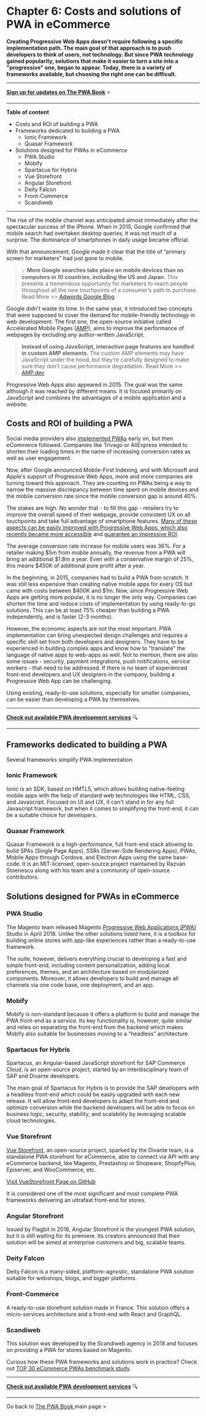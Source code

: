 ﻿# Chapter 6: Costs and solutions of PWA in eCommerce 

**Creating Progressive Web Apps doesn't require following a specific implementation path. The main goal of that approach is to push developers to think of users, not technology. But since PWA technology gained popularity, solutions that make it easier to turn a site into a "progressive" one, began to appear. Today, there is a variety of frameworks available, but choosing the right one can be difficult.**

------

**[Sign up for updates on The PWA Book](https://divante.com/pwabook#form)** ⭐️   

------
 
**Table of content**

- Costs and ROI of building a PWA
- Frameworks dedicated to building a PWA
  - Ionic Framework
  - Quasar Framework
- Solutions designed for PWAs in eCommerce
  - PWA Studio 
  - Mobify
  - Spartacus for Hybris
  - Vue Storefront
  - Angular Storefront
  - Deity Falcon
  - Front-Commerce
  - Scandiweb  
  
------

The rise of the mobile channel was anticipated almost immediately after the spectacular success of the iPhone. When in 2015, Google confirmed that mobile search had overtaken desktop queries, it was not much of a surprise. The dominance of smartphones in daily usage became official.

With that announcement, Google made it clear that the title of “primary screen for marketers” had just gone to mobile.


 
>💡 **More Google searches take place on mobile devices than on computers in 10 countries, including the US and Japan.** This presents a tremendous opportunity for marketers to reach people throughout all the new touchpoints of a consumer’s path to purchase. Read More >> [Adwords Google Blog](https://adwords.googleblog.com/2015/05/building-for-next-moment.html).



Google didn't waste its time. In the same year, it introduced two concepts that were supposed to cover the demand for mobile-friendly technology in web development. The first one, the open-source initiative called Accelerated Mobile Pages ([AMP](https://divante.com/blog/tag/amp/)), aims to improve the performance of webpages by excluding any author-written JavaScript.


>**Instead of using JavaScript, interactive page features are handled in custom AMP elements.** The custom AMP elements may have JavaScript under the hood, but they’re carefully designed to make sure they don’t cause performance degradation. Read More >> [AMP.dev](https://amp.dev/about/how-amp-works/)


Progressive Web Apps also appeared in 2015. The goal was the same although it was reached by different means. It is focused primarily on JavaScript and combines the advantages of a mobile application and a website.

## Costs and ROI of building a PWA

Social media providers also [implemented PWAs](https://divante.com/blog/tag/pwa-implementation/) early on, but then eCommerce followed. Companies like Trivago or AliExpress intended to shorten their loading times in the name of increasing conversion rates as well as user engagement.

Now, after Google announced Mobile-First Indexing, and with Microsoft and Apple's support of Progressive Web Apps, more and more companies are turning toward this approach. They are counting on PWAs being a way to narrow the massive discrepancy between time spent on mobile devices and the mobile conversion rate since the mobile conversion gap is around 40%.

The stakes are high. No wonder that - to fill this gap - retailers try to improve the overall speed of their webpage, provide consistent UX on all touchpoints and take full advantage of smartphone features. [Many of these aspects can be easily improved with Progressive Web Apps, which also recently became more accessible](https://divante.co/blog/pwa-solutions-for-ecommerce-comparison/) and [guarantee an impressive ROI](https://divante.co/blog/pwa-solutions-for-ecommerce-comparison/).

The average conversion rate increase for mobile users was 36%. For a retailer making $5m from mobile annually, the revenue from a PWA will bring an additional $1.8m a year. Even with a conservative margin of 25%, this means $450K of additional pure profit after a year.

In the beginning, in 2015, companies had to build a PWA from scratch. It was still less expensive than creating native mobile apps for every OS but came with costs between $400K and $1m. Now, since Progressive Web Apps are getting more popular, it is no longer the only way. Companies can shorten the time and reduce costs of implementation by using ready-to-go solutions. This can be at least 75% cheaper than building a PWA independently, and is faster (2-3 months).

However, the economic aspects are not the most important. PWA implementation can bring unexpected design challenges and requires a specific skill set from both developers and designers. They have to be experienced in building complex apps and know how to "translate" the language of native apps to web-apps as well. Not to mention, there are also some issues - security, payment integrations, push notifications, service workers - that need to be addressed. If there is no team of experienced front-end developers and UX designers in the company, building a Progressive Web App can be challenging.

Using existing, ready-to-use solutions, especially for smaller companies, can be easier than developing a PWA by themselves.

  
  

---


 **[Check out available PWA development services](https://divante.com/services/progressive-web-apps)** 🔍


---

## Frameworks dedicated to building a PWA

Several frameworks simplify PWA implementation.

### Ionic Framework

Ionic is an SDK, based on HMTL5, which allows building native-feeling mobile apps with the help of standard web technologies like HTML, CSS, and Javascript. Focused on UI and UX, it can't stand in for any full Javascript framework, but when it comes to simplifying the front-end, it can be a suitable choice for developers.

### Quasar Framework

Quasar Framework is a high-performance, full front-end stack allowing to build SPAs (Single Page Apps), SSRs (Server-Side Rendering Apps), PWAs, Mobile Apps through Cordova, and Electron Apps using the same base-code. It is an MIT-licensed, open-source project maintained by Razvan Stoenescu along with his team and a community of open-source contributors.

## Solutions designed for PWAs in eCommerce

### PWA Studio

The Magento team released Magento [Progressive Web Applications (PWA)](https://divante.co/blog/how-does-pwa-studio-change-developing-pwa-solutions/) Studio in April 2018. Unlike the other solutions listed here, it is a toolbox for building online stores with app-like experiences rather than a ready-to-use framework.

The suite, however, delivers everything crucial to developing a fast and simple front-end, including content personalization, adding local preferences, themes, and an architecture based on modularized components. Moreover, it allows developers to build and manage all channels via one code base, one deployment, and an app.

### Mobify

Mobify is non-standard because it offers a platform to build and manage the PWA front-end as a service. Its key functionality is, however, quite similar and relies on separating the front-end from the backend which makes Mobify also suitable for businesses moving to a “headless” architecture.

### Spartacus for Hybris

Spartacus, an Angular-based JavaScript storefront for SAP Commerce Cloud, is an open-source project, started by an interdisciplinary team of SAP and Divante developers.

The main goal of Spartacus for Hybris is to provide the SAP developers with a headless front-end which could be easily upgraded with each new release. It will allow front-end developers to adapt the front-end and optimize conversion while the backend developers will be able to focus on business logic, security, stability, and scalability by leveraging scalable cloud technologies.

### Vue Storefront

[Vue Storefront](https://www.vuestorefront.io/), an open-source project, sparked by the Divante team, is a standalone PWA storefront for eCommerce, able to connect via API with any eCommerce backend, like Magento, Prestashop or Shopware, ShopifyPlus, Episerver, and WooCommerce, etc.

[Visit VueStorefront Page on GitHub](https://github.com/DivanteLtd/vue-storefront)

It is considered one of the most significant and most complete PWA frameworks delivering an ultrafast front-end for stores.

  
### Angular Storefront

Issued by Flagbit in 2018, Angular Storefront is the youngest PWA solution, but it is still waiting for its premiere. Its creators announced that their solution will be aimed at enterprise customers and big, scalable teams.

### Deity Falcon

Deity Falcon is a many-sided, platform-agnostic, standalone PWA solution suitable for webshops, blogs, and bigger platforms.

### Front-Commerce

A ready-to-use storefront solution made in France. This solution offers a micro-services architecture and a front-end with React and GraphQL.

### Scandiweb

This solution was developed by the Scandiweb agency in 2018 and focuses on providing a PWA for stores based on Magento.

Curious how these PWA frameworks and solutions work in practice? Check out [TOP 30 eCommerce PWAs benchmark study](https://go.divante.co/top-30-progressive-web-apps/).

---


 **[Check out available PWA development services](https://divante.com/services/progressive-web-apps)** 🔍


---
 
 Go back to [The PWA Book ](https://divante.com/pwabook) main page >